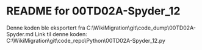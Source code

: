 # README for 00TD02A-Spyder_12
Denne koden ble eksportert fra C:\WikiMigration\git\code_dump\00TD02A-Spyder.md
Link til denne koden: C:\WikiMigration\git\code_repo\Python\00TD02A-Spyder_12.py
